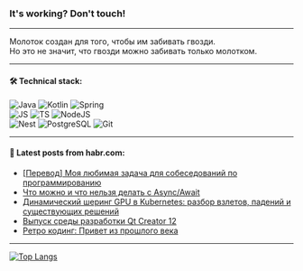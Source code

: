 ### It's working? Don't touch!

---
Молоток создан для того, чтобы им забивать гвозди. <br>
Но это не значит, что гвозди можно забивать только молотком.

---

#### 🛠️ Technical stack:

![Java](https://img.shields.io/badge/Java-informational?logo=Oracle&style=flat&logoColor=white&color=FF4500)
![Kotlin](https://img.shields.io/badge/Kotlin-informational?logo=Kotlin&style=flat&logoColor=white&color=774D97)
![Spring](https://img.shields.io/badge/SpringBoot-informational?logo=SpringBoot&style=flat&logoColor=white&color=6DB33F) <br>
![JS](https://img.shields.io/badge/JS-informational?logo=javaScript&style=flat&logoColor=black&color=F7Df1E)
![TS](https://img.shields.io/badge/TypeScript-informational?logo=typeScript&style=flat&logoColor=black&color=0667A8)
![NodeJS](https://img.shields.io/badge/NodeJS-informational?logo=node.js&style=flat&logoColor=white&color=70A760) <br>
![Nest](https://img.shields.io/badge/NestJS-informational?logo=NestJS&style=flat&logoColor=white&color=E0234E)
![PostgreSQL](https://img.shields.io/badge/PostgreSQL-informational?logo=PostgreSQL&style=flat&logoColor=white&color=DAA520)
![Git](https://img.shields.io/badge/Git-informational?logo=git&style=flat&logoColor=white&color=778899)

___

#### 💬 Latest posts from habr.com:

<!-- BLOG-POST-LIST:START -->
- [[Перевод] Моя любимая задача для собеседований по программированию](https://habr.com/ru/companies/ruvds/articles/775570/?utm_source=habrahabr&utm_medium=rss&utm_campaign=775570)
- [Что можно и что нельзя делать с Async/Await](https://habr.com/ru/articles/776196/?utm_source=habrahabr&utm_medium=rss&utm_campaign=776196)
- [Динамический шеринг GPU в Kubernetes: разбор взлетов, падений и существующих решений](https://habr.com/ru/companies/selectel/articles/776132/?utm_source=habrahabr&utm_medium=rss&utm_campaign=776132)
- [Выпуск среды разработки Qt Creator 12](https://habr.com/ru/articles/776190/?utm_source=habrahabr&utm_medium=rss&utm_campaign=776190)
- [Ретро кодинг: Привет из прошлого века](https://habr.com/ru/articles/776184/?utm_source=habrahabr&utm_medium=rss&utm_campaign=776184)
<!-- BLOG-POST-LIST:END -->

---
[![Top Langs](https://github-readme-stats-git-master-advtsetting-gmailcom.vercel.app/api/top-langs/?username=zloylis&langs_count=10&hide_title=false&title_color=e6edf3&size_weight=0.5&count_weight=0.5&layout=compact&hide_border=true&theme=dracula)](https://github.com/zloylis)

<!-- ![GitHub stats](https://github-readme-stats-git-master-advtsetting-gmailcom.vercel.app/api?username=zloylis&show_icons=true&hide_border=true&theme=dracula&hide_title=true&include_all_commits=true&count_private=true&hide=contribs&hide_rank=true) -->
